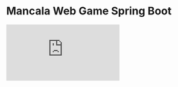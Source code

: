 # Mancala Web Game Spring Boot
![Go to documentation](https://github.com/ashrafsarhan/mancala/blob/master/doc/mancala.pdf)
